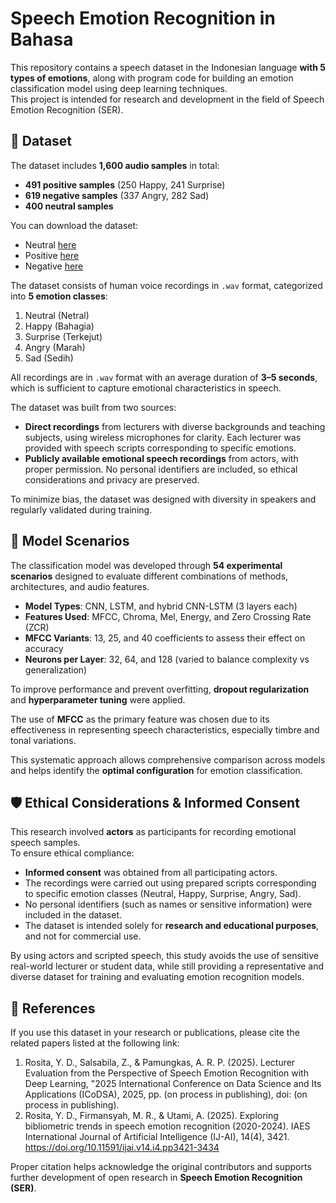 # Speech Emotion Recognition in Bahasa
This repository contains a speech dataset in the Indonesian language **with 5 types of emotions**, along with program code for building an emotion classification model using deep learning techniques.  
This project is intended for research and development in the field of Speech Emotion Recognition (SER).

## 📂 Dataset
The dataset includes **1,600 audio samples** in total:  
- **491 positive samples** (250 Happy, 241 Surprise)  
- **619 negative samples** (337 Angry, 282 Sad)  
- **400 neutral samples**
  
You can download the dataset:
- Neutral    [here](https://www.google.com/)
- Positive   [here](https://www.google.com/)
- Negative   [here](https://www.google.com/)
  
The dataset consists of human voice recordings in `.wav` format, categorized into **5 emotion classes**:  
1. Neutral (Netral)  
2. Happy (Bahagia)  
3. Surprise (Terkejut)  
4. Angry (Marah)  
5. Sad (Sedih)  

All recordings are in `.wav` format with an average duration of **3–5 seconds**, which is sufficient to capture emotional characteristics in speech.

The dataset was built from two sources:  
- **Direct recordings** from lecturers with diverse backgrounds and teaching subjects, using wireless microphones for clarity. Each lecturer was provided with speech scripts corresponding to specific emotions.  
- **Publicly available emotional speech recordings** from actors, with proper permission. No personal identifiers are included, so ethical considerations and privacy are preserved.

To minimize bias, the dataset was designed with diversity in speakers and regularly validated during training.

## 📂 Model Scenarios

The classification model was developed through **54 experimental scenarios** designed to evaluate different combinations of methods, architectures, and audio features.  

- **Model Types**: CNN, LSTM, and hybrid CNN-LSTM (3 layers each)  
- **Features Used**: MFCC, Chroma, Mel, Energy, and Zero Crossing Rate (ZCR)  
- **MFCC Variants**: 13, 25, and 40 coefficients to assess their effect on accuracy  
- **Neurons per Layer**: 32, 64, and 128 (varied to balance complexity vs generalization)  

To improve performance and prevent overfitting, **dropout regularization** and **hyperparameter tuning** were applied.  

The use of **MFCC** as the primary feature was chosen due to its effectiveness in representing speech characteristics, especially timbre and tonal variations.  

This systematic approach allows comprehensive comparison across models and helps identify the **optimal configuration** for emotion classification.

## 🛡️ Ethical Considerations & Informed Consent

This research involved **actors** as participants for recording emotional speech samples.  
To ensure ethical compliance:  

- **Informed consent** was obtained from all participating actors.  
- The recordings were carried out using prepared scripts corresponding to specific emotion classes (Neutral, Happy, Surprise, Angry, Sad).  
- No personal identifiers (such as names or sensitive information) were included in the dataset.  
- The dataset is intended solely for **research and educational purposes**, and not for commercial use.  

By using actors and scripted speech, this study avoids the use of sensitive real-world lecturer or student data, while still providing a representative and diverse dataset for training and evaluating emotion recognition models.


## 📂 References
If you use this dataset in your research or publications, please cite the related papers listed at the following link: 
1. Rosita, Y. D., Salsabila, Z., & Pamungkas, A. R. P. (2025). Lecturer Evaluation from the Perspective of Speech
Emotion Recognition with Deep Learning, "2025 International Conference on Data Science and Its Applications (ICoDSA), 2025, pp. (on process in publishing), doi: (on process in publishing).
2. Rosita, Y. D., Firmansyah, M. R., & Utami, A. (2025). Exploring bibliometric trends in speech emotion recognition (2020-2024). IAES International Journal of Artificial Intelligence (IJ-AI), 14(4), 3421. https://doi.org/10.11591/ijai.v14.i4.pp3421-3434
 
Proper citation helps acknowledge the original contributors and supports further development of open research in **Speech Emotion Recognition (SER)**.
